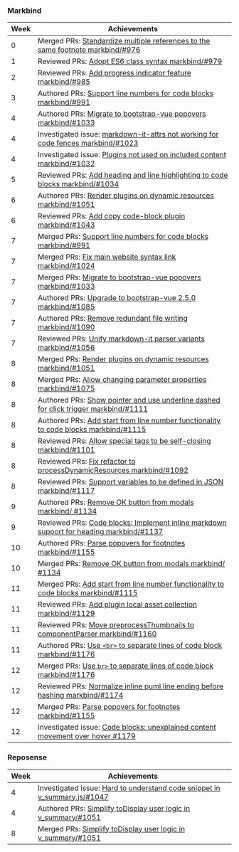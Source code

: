 ### Markbind

Week | Achievements
---- | ------------
0 | Merged PRs: [Standardize multiple references to the same footnote markbind/#976](https://github.com/MarkBind/markbind/pull/976)
1 | Reviewed PRs: [Adopt ES6 class syntax markbind/#979](https://github.com/MarkBind/markbind/pull/979)
2 | Reviewed PRs: [Add progress indicator feature markbind/#985](https://github.com/MarkBind/markbind/pull/985)
3 | Authored PRs: [Support line numbers for code blocks markbind/#991](https://github.com/MarkBind/markbind/pull/991)
4 | Authored PRs: [Migrate to bootstrap-vue popovers markbind/#1033](https://github.com/MarkBind/markbind/pull/1033)
4 | Investigated issue: [markdown-it-attrs not working for code fences markbind/#1023](https://github.com/MarkBind/markbind/issues/1023)
4 | Investigated issue: [Plugins not used on included content markbind/#1032](https://github.com/MarkBind/markbind/issues/1032)
5 | Reviewed PRs: [Add heading and line highlighting to code blocks markbind/#1034](https://github.com/MarkBind/markbind/pull/1034)
6 | Authored PRs: [Render plugins on dynamic resources markbind/#1051](https://github.com/MarkBind/markbind/pull/1051)
6 | Reviewed PRs: [Add copy code-block plugin markbind/#1043](https://github.com/MarkBind/markbind/pull/1043)
7 | Merged PRs: [Support line numbers for code blocks markbind/#991](https://github.com/MarkBind/markbind/pull/991)
7 | Merged PRs: [Fix main website syntax link markbind/#1024](https://github.com/MarkBind/markbind/pull/1024)
7 | Merged PRs: [Migrate to bootstrap-vue popovers markbind/#1033](https://github.com/MarkBind/markbind/pull/1033)
7 | Authored PRs: [Upgrade to bootstrap-vue 2.5.0 markbind/#1085](https://github.com/MarkBind/markbind/pull/1085)
7 | Authored PRs: [Remove redundant file writing markbind/#1090](https://github.com/MarkBind/markbind/pull/1090)
7 | Reviewed PRs: [Unify markdown-it parser variants markbind/#1056](https://github.com/MarkBind/markbind/pull/1056)
8 | Merged PRs: [Render plugins on dynamic resources markbind/#1051](https://github.com/MarkBind/markbind/pull/1051)
8 | Merged PRs: [Allow changing parameter properties markbind/#1075](https://github.com/MarkBind/markbind/pull/1075)
8 | Authored PRs: [Show pointer and use underline dashed for click trigger markbind/#1111](https://github.com/MarkBind/markbind/pull/1111)
8 | Authored PRs: [Add start from line number functionality to code blocks markbind/#1115](https://github.com/MarkBind/markbind/pull/1115)
8 | Reviewed PRs: [Allow special tags to be self-closing markbind/#1101](https://github.com/MarkBind/markbind/pull/1101)
8 | Reviewed PRs: [Fix refactor to processDynamicResources markbind/#1092](https://github.com/MarkBind/markbind/pull/1092)
8 | Reviewed PRs: [Support variables to be defined in JSON markbind/#1117](https://github.com/MarkBind/markbind/pull/1117)
9 | Authored PRs: [Remove OK button from modals markbind/ #1134](https://github.com/MarkBind/markbind/pull/1134)
9 | Reviewed PRs: [Code blocks: Implement inline markdown support for heading markbind/#1137](https://github.com/MarkBind/markbind/pull/1137)
10 | Authored PRs: [Parse popovers for footnotes markbind/#1155](https://github.com/MarkBind/markbind/pull/1155)
10 | Merged PRs: [Remove OK button from modals markbind/ #1134](https://github.com/MarkBind/markbind/pull/1134)
11 | Merged PRs: [Add start from line number functionality to code blocks markbind/#1115](https://github.com/MarkBind/markbind/pull/1115)
11 | Reviewed PRs: [Add plugin local asset collection markbind/#1129](https://github.com/MarkBind/markbind/pull/1129)
11 | Reviewed PRs: [Move preprocessThumbnails to componentParser markbind/#1160](https://github.com/MarkBind/markbind/pull/1160)
11 | Authored PRs: [Use `<br>` to separate lines of code block markbind/#1176](https://github.com/MarkBind/markbind/pull/1176)
12 | Merged PRs: [Use `br>` to separate lines of code block markbind/#1176](https://github.com/MarkBind/markbind/pull/1176)
12 | Reviewed PRs: [Normalize inline puml line ending before hashing markbind/#1174](https://github.com/MarkBind/markbind/pull/1174)
12 | Merged PRs: [Parse popovers for footnotes markbind/#1155](https://github.com/MarkBind/markbind/pull/1155)
12 | Investigated issue: [Code blocks: unexplained content movement over hover #1179](https://github.com/MarkBind/markbind/issues/1179)

### Reposense

Week | Achievements
---- | ------------
4 | Investigated issue: [Hard to understand code snippet in v_summary.js/#1047](https://github.com/reposense/RepoSense/issues/1047)
4 | Authored PRs: [Simplify toDisplay user logic in v_summary/#1051](https://github.com/reposense/RepoSense/pull/1051)
8 | Merged PRs: [Simplify toDisplay user logic in v_summary/#1051](https://github.com/reposense/RepoSense/pull/1051)
